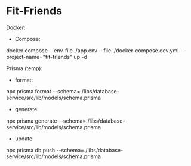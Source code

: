 # Fit-Friends

Docker:

- Compose:

docker compose --env-file ./app.env --file ./docker-compose.dev.yml --project-name="fit-friends" up -d



Prisma (temp):

- format:

npx prisma format --schema=./libs/database-service/src/lib/models/schema.prisma

- generate:

npx prisma generate --schema=./libs/database-service/src/lib/models/schema.prisma

- update:

npx prisma db push --schema=./libs/database-service/src/lib/models/schema.prisma
